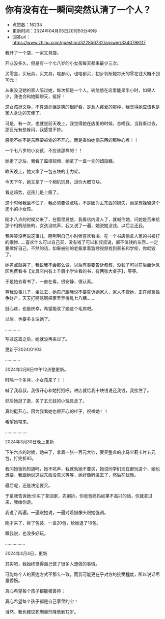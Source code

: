 # 你有没有在一瞬间突然认清了一个人？
- 点赞数：16234
- 更新时间：2024年04月05日20时50分49秒
- 回答url：https://www.zhihu.com/question/322856732/answer/3340798117
<body>
 <p data-pid="M_7tYhUX">我开了一个店，一家文具店。</p>
 <p data-pid="EC1QSSbF">开业没多久，但是有一个七八岁的小女孩每天都来最少三次。</p>
 <p data-pid="-GBSt44-">买零食，买玩具，买文具，啥都问，也啥都买，初步判断她每天的零花钱大概不到10元！</p>
 <p data-pid="2v6wkxw4">从来没见她的家人陪过她，每次都是一个人，转悠悠在店里能呆半小时，如果人少，我也会和她聊聊天，挺好！</p>
 <p data-pid="YIvnzIli">这女孩挺文静，不算漂亮但是笑的很好看，是惹人疼爱的那种，我觉得她应该也是家人身边的天使了。</p>
 <p data-pid="56iW7y7z">可是，有一次，也就是前天晚上，我觉得她在店里的时候，总喵我，当我看过去，那目光有些躲闪，我感觉不妙。</p>
 <p data-pid="xLOkmgU4">感觉不妙不是东西要被偷的不开心，而是害怕她偷东西的那种心疼！！</p>
 <p data-pid="9PYuhRMF">一个七八岁的小女孩，不应该那样的！！</p>
 <p data-pid="8junJTWi">她走了之后，我看了监控视频，她拿了一盒一元的蜡瓶糖。</p>
 <p data-pid="cL7DLqty">昨天晚上，她又拿了一包五块的士力架。</p>
 <p data-pid="4958tIpz">今天下午，她又拿了一个相机玩具，进价大概12块。</p>
 <p data-pid="W2slpxvm">看这趋势，这孩儿是上瘾了。</p>
 <p data-pid="hKY-fTKR">这个时候我坐不住了，我必须要做点啥，不是因为丢东西的损失，而是想挽留这个还小的小女孩。</p>
 <p data-pid="_FeC2FY9">刚才八点的时候又来了，在那里晃悠，我看店内没人了，就喊住她，问她是否来给那个相机结账的，女孩没吭声，我又说了一遍，她说她没钱，以后会还我。</p>
 <p data-pid="E4lBysWU">我笑笑没再说这事儿，瞎咧咧自己小时候喜欢看书，在一个书店偷拿人家的书被打的很惨……喜欢什么可以自己买，没有钱了可以和叔叔说，都不值钱的东西…一定要做好自己，不然的话，如果被别的老板拿着监控视频找到家长和学校，你就毁了。</p>
 <p data-pid="e2AlmijW">她差点就哭了，我说我不会那么做，以后有事要告诉叔叔，没钱了可以在后面休息区免费看书【文具店内有上千册小学生看的书，有两张大桌子】，等等。</p>
 <p data-pid="KOOnSzwd">于是她去看书了，一直在看，很安静，很认真。</p>
 <p data-pid="a18UdEuQ">等我没事儿了，坐过去，她自己跟我说不要告诉她家人，家人不管她，正在闹离婚争财产，天天打啊骂啊把家里弄得乱七八糟……</p>
 <p data-pid="kAf54KJC">挺心疼，也挺庆幸，希望能改了她这个毛病吧。</p>
 <p data-pid="a8tcfX4o">以后，也要多关注她了。</p>
 <p data-pid="pQTmmMH9">…………</p>
 <p data-pid="LjBsLl8r">写过这篇之后，她就没再来过了。</p>
 <p data-pid="u0U6MJmu">更新于2024/01/03</p>
 <p data-pid="DUJIhMFu">…………</p>
 <p data-pid="gTPt8ZH1">2024年2月8日中午12点整更新。</p>
 <p data-pid="U3HaQZsX">时隔一个多月，小女孩来了！！</p>
 <p data-pid="1gBooNq8">喊了我叔叔，我很开心和她打招呼，进店就给我十块钱说还我钱，我接住了。</p>
 <p data-pid="uK44ANh4">然后她逛了逛，买了五元钱的小玩具走了。</p>
 <p data-pid="z2oL0cvW">真的挺开心，因为我看她也很开心的样子，祝福她！！</p>
 <p data-pid="A6wOoRr5">希望她常来。</p>
 <p data-pid="qiQuZ6Dy">………………</p>
 <p data-pid="PxRHCFL-">2024年3月30日晚上更新</p>
 <p data-pid="AcWQVmkM">下午六点的时候，她来了，拿着一张一百元大钞，要买整盒的小马宝莉卡片五元包，打完折85。</p>
 <p data-pid="nF_xydac">我问她爸妈知道吗，她不吭声，我就劝她不要买，她说同学们现在都玩这个，她也想要，我跟她说这些东西没意义等等，她好像听进去了，然后在犹豫。</p>
 <p data-pid="lOLehMDL">最后呢，还是决定要买。</p>
 <p data-pid="E5RsR2mm">于是我告诉她:你买了拿回家，先别拆，你爸爸妈妈如果不高兴的话，你就拿过来，我给你退。</p>
 <p data-pid="iSFBiwNO">我说了两遍，一遍跟她说，一遍对着摄像头跟她强调。</p>
 <p data-pid="r5d598RX">刚才来了，拆了包装，一盒20包，给她退了16包。</p>
 <p data-pid="jQhgTJIt">跟我说，也没多好玩。</p>
 <p data-pid="ywFUVwDx">................</p>
 <p data-pid="HHVZLqoF">2024年4月4日，更新</p>
 <p data-pid="72ZqXLrk">其实吧，我始终觉得自己做了很多人想做的事情。</p>
 <p data-pid="NzM2hTRG">可能每个人的表达方式不那么一致，而我可能更在乎对方的接受程度，所以说话尽量委婉。</p>
 <p data-pid="5U7qcKcm">真心希望每个孩子都能被善待；</p>
 <p data-pid="0XMw44Sx">真心希望每个孩子都是自己家里的宝！</p>
 <p data-pid="jM4gQw9Q">当然，我也建议死刑量刑降低到12岁。</p>
 <p></p>
</body>